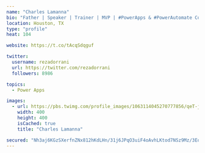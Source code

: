 ```yaml
---
name: "Charles Lamanna"
bio: "Father | Speaker | Trainer | MVP | #PowerApps & #PowerAutomate Community Super User | YouTuber Right-pointing triangle http://youtube.com/c/rezadorrani | Learn - Share - Clockwise rightwards and leftwards open circle arrows"
location: Houston, TX
type: "profile"
heat: 104

website: https://t.co/tAcqSdqguf

twitter:
  username: rezadorrani
  url: https://twitter.com/rezadorrani
  followers: 8986

topics:
  - Power Apps

images:
  - url: https://pbs.twimg.com/profile_images/1063114045270777856/qeT-jpWr_400x400.jpg
    width: 400
    height: 400
    isCached: true
    title: "Charles Lamanna"

secured: "Nh3aj6KGzSXerfnZNx812hKdLHn/31j6JPqO3uiF4oAvhLKtod7NSz9Mz/3EoSJnGoKdMr2wRUW+XSy2yVu2ADJTt7PklK/2QHJO86bt/msTNludx0gnjf7oPbzbk7UgAY2fQ/eJt1Y57oiJq8939PXvjrGs5r5hM6TEIuyW7fJD15Ye36yz0wwrppEtjQlm2V6jS5GsYV2G52sZc/5iIAVWV9soMeArtl6B5krgABeMvSfyVAh+8UiOpdteHbrQ4nqK/q3l/UUnuEjhJmZcdK8fGCV1vaXE1QLOx81i+QgrshXwF2XFHBBg0Dz7GpSNsvuuhsQGARo8iGK5K6h+I19y/9AwZ55l4W6eaUGJzoOtuHpmY64ndSFDV+QqOBIquSfXDov43+npn6YjvtPfW9t9zjB2SsdNuzsdjkgkLE8=;M7K/oZ3G40AYO9fr+q8UbA=="
---
```


